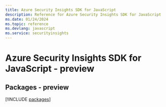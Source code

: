 ```yaml
---
title: Azure Security Insights SDK for JavaScript
description: Reference for Azure Security Insights SDK for JavaScript
ms.date: 01/24/2024
ms.topic: reference
ms.devlang: javascript
ms.service: securityinsights
---
```

# Azure Security Insights SDK for JavaScript - preview
## Packages - preview
[!INCLUDE [packages](security-insights-index.md)]